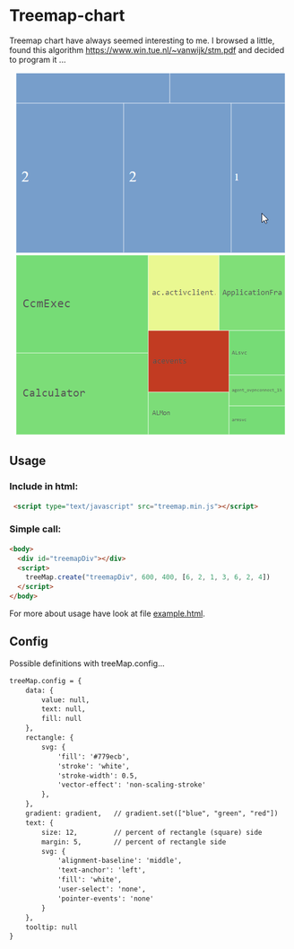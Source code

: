# Treemap-chart
Treemap chart have always seemed interesting to me. I browsed a little, found this algorithm https://www.win.tue.nl/~vanwijk/stm.pdf and decided to program it ...

<p align="center">
  <img src="https://github.com/ivanuci/Treemap-chart/blob/main/example.gif" alt="example.gif">
</p>

## Usage

### Include in html:
```html
 <script type="text/javascript" src="treemap.min.js"></script>
```

### Simple call:
```html
<body>
  <div id="treemapDiv"></div>
  <script>
    treeMap.create("treemapDiv", 600, 400, [6, 2, 1, 3, 6, 2, 4])
  </script>
</body>
```
For more about usage have look at file <a href="https://github.com/ivanuci/Treemap-chart/blob/readme-edit/example.html">example.html</a>.

## Config
Possible definitions with treeMap.config...
```html
treeMap.config = {
    data: {
        value: null,
        text: null,
        fill: null
    },
    rectangle: {
        svg: {
            'fill': '#779ecb',
            'stroke': 'white',
            'stroke-width': 0.5,
            'vector-effect': 'non-scaling-stroke'
        },
    },
    gradient: gradient,   // gradient.set(["blue", "green", "red"])
    text: {
        size: 12,         // percent of rectangle (square) side
        margin: 5,        // percent of rectangle side
        svg: {
            'alignment-baseline': 'middle',
            'text-anchor': 'left',
            'fill': 'white',
            'user-select': 'none',
            'pointer-events': 'none'
        }
    },
    tooltip: null
}
```
